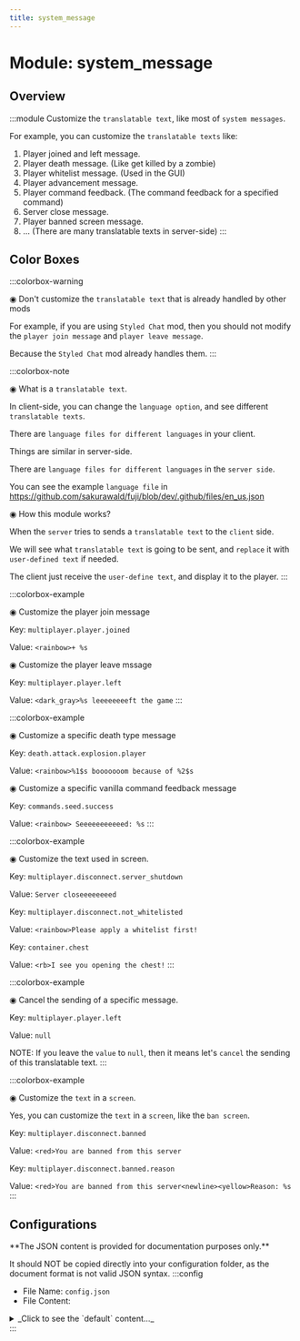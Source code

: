 ```yaml
---
title: system_message
---
```



# Module: system_message

## Overview
:::module
Customize the `translatable text`, like most of `system messages`.

For example, you can customize the `translatable texts` like:
1. Player joined and left message.
2. Player death message. (Like get killed by a zombie)
3. Player whitelist message. (Used in the GUI)
4. Player advancement message.
5. Player command feedback. (The command feedback for a specified command)
6. Server close message.
7. Player banned screen message.
8. ... (There are many translatable texts in server-side)
:::
## Color Boxes

:::colorbox-warning

◉ Don't customize the `translatable text` that is already handled by other mods

For example, if you are using `Styled Chat` mod, then you should not modify the `player join message` and `player leave message`.

Because the `Styled Chat` mod already handles them.
:::

:::colorbox-note

◉ What is a `translatable text`.

In client-side, you can change the `language option`, and see different `translatable texts`.

There are `language files for different languages` in your client.

Things are similar in server-side.

There are `language files for different languages` in the `server side`.



You can see the example `language file` in https://github.com/sakurawald/fuji/blob/dev/.github/files/en_us.json



◉ How this module works?

When the `server` tries to sends a `translatable text` to the `client` side.

We will see what `translatable text` is going to be sent, and `replace` it with `user-defined text` if needed.

The client just receive the `user-define text`, and display it to the player.
:::

:::colorbox-example

◉ Customize the player join message

Key: `multiplayer.player.joined`

Value: `<rainbow>+ %s`



◉ Customize the player leave mssage

Key: `multiplayer.player.left`

Value: `<dark_gray>%s leeeeeeeeft the game`
:::

:::colorbox-example

◉ Customize a specific death type message

Key: `death.attack.explosion.player`

Value: `<rainbow>%1$s booooooom because of %2$s`



◉ Customize a specific vanilla command feedback message

Key: `commands.seed.success`

Value: `<rainbow> Seeeeeeeeeeed: %s`
:::

:::colorbox-example

◉ Customize the text used in screen.

Key: `multiplayer.disconnect.server_shutdown`

Value: `Server closeeeeeeeed`



Key: `multiplayer.disconnect.not_whitelisted`

Value: `<rainbow>Please apply a whitelist first!`



Key: `container.chest`

Value: `<rb>I see you opening the chest!`
:::

:::colorbox-example

◉ Cancel the sending of a specific message.

Key: `multiplayer.player.left`

Value: `null`



NOTE: If you leave the `value` to `null`, then it means let's `cancel` the sending of this translatable text.
:::

:::colorbox-example

◉ Customize the `text` in a `screen`.

Yes, you can customize the `text` in a `screen`, like the `ban screen`.

Key: `multiplayer.disconnect.banned`

Value: `<red>You are banned from this server`



Key: `multiplayer.disconnect.banned.reason`

Value: `<red>You are banned from this server<newline><yellow>Reason: %s`
:::

## Configurations
<Admonition type="warning" icon="" title="">
**The JSON content is provided for documentation purposes only.**

It should NOT be copied directly into your configuration folder, as the document format is not valid JSON syntax.
</Admonition>
:::config
- File Name: `config.json`
- File Content: 
<details>

<summary>_Click to see the `default` content..._</summary>

```json showLineNumbers title="config/fuji/modules/system_message/config.json"
{
  "rules": [
    {
      "enable": false,
      "document": "Modify the style of player joined text.",
      "is_screen_text": false,
      "translatable_text_key": "multiplayer.player.joined",
      "translatable_text_value": "<green>[+] Player %s joined the server."
    },
    {
      "enable": false,
      "document": "Cancel the sending of player left text.",
      "is_screen_text": false,
      "translatable_text_key": "multiplayer.player.left",
      "translatable_text_value": null
    },
    {
      "enable": false,
      "document": "Modify the player death message.",
      "is_screen_text": false,
      "translatable_text_key": "death.attack.explosion.player",
      "translatable_text_value": "<rainbow>%1$s booooooom because of %2$s"
    },
    {
      "enable": false,
      "document": "Modify the player death message.",
      "is_screen_text": false,
      "translatable_text_key": "death.attack.fall",
      "translatable_text_value": "<rb>%1$s hit the ground too hard"
    },
    {
      "enable": false,
      "document": "Modify the player death message.",
      "is_screen_text": false,
      "translatable_text_key": "death.fell.accident.generic",
      "translatable_text_value": "<rb>%1$s fell from a high place"
    },
    {
      "enable": true,
      "document": "Modify the style of `/seed` command feedback.",
      "is_screen_text": false,
      "translatable_text_key": "commands.seed.success",
      "translatable_text_value": "<rainbow>Seeeeeeeeeeed: %s"
    },
    {
      "enable": false,
      "document": "Modify the text displaying in the whitelist screen.",
      "is_screen_text": true,
      "translatable_text_key": "multiplayer.disconnect.not_whitelisted",
      "translatable_text_value": "<rainbow>Please apply a whitelist first!"
    },
    {
      "enable": false,
      "document": "Modify the text displaying in the ban screen.",
      "is_screen_text": true,
      "translatable_text_key": "multiplayer.disconnect.banned",
      "translatable_text_value": "<red><b><i>You are banned from this server"
    },
    {
      "enable": false,
      "document": "Modify the text displaying in the ban screen.",
      "is_screen_text": true,
      "translatable_text_key": "multiplayer.disconnect.banned.reason",
      "translatable_text_value": "<red><b><i>You are banned from this server<newline><yellow>Reason: %s"
    },
    {
      "enable": false,
      "document": "Modify the text displaying in chest screen.",
      "is_screen_text": true,
      "translatable_text_key": "container.chest",
      "translatable_text_value": "<rb>I see you opening the chest!"
    }
  ]
}
```
</details>
:::
